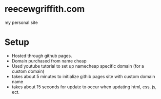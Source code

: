 # reecewgriffith.com
my personal site

# Setup
- Hosted through github pages.
- Domain purchased from name cheap
- Used youtube tutorial to set up namecheap specific domain (for a custom domain)
- takes about 5 minutes to initialize githib pages site with custom domain name
- takes about 15 seconds for update to occur when updating html, css, js, ect.

